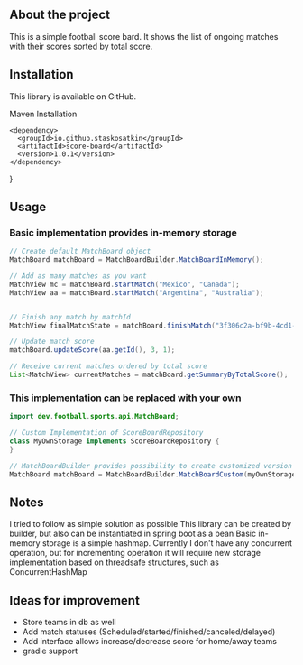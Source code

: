 ## About the project

This is a simple football score bard. It shows the list of ongoing matches with their scores sorted by total score.

## Installation

This library is available on GitHub.

Maven Installation
```maven
<dependency>
  <groupId>io.github.staskosatkin</groupId>
  <artifactId>score-board</artifactId>
  <version>1.0.1</version>
</dependency>
```
}

## Usage

### Basic implementation provides in-memory storage

```java
// Create default MatchBoard object
MatchBoard matchBoard = MatchBoardBuilder.MatchBoardInMemory();

// Add as many matches as you want
MatchView mc = matchBoard.startMatch("Mexico", "Canada");
MatchView aa = matchBoard.startMatch("Argentina", "Australia");


// Finish any match by matchId
MatchView finalMatchState = matchBoard.finishMatch("3f306c2a-bf9b-4cd1-bfe5-9f38778f2544");

// Update match score
matchBoard.updateScore(aa.getId(), 3, 1);

// Receive current matches ordered by total score
List<MatchView> currentMatches = matchBoard.getSummaryByTotalScore();
```

### This implementation can be replaced with your own

```java
import dev.football.sports.api.MatchBoard;

// Custom Implementation of ScoreBoardRepository
class MyOwnStorage implements ScoreBoardRepository {
}

// MatchBoardBuilder provides possibility to create customized version of the service
MatchBoard matchBoard = MatchBoardBuilder.MatchBoardCustom(myOwnStorageObject);
```

## Notes

I tried to follow as simple solution as possible
This library can be created by builder, but also can be instantiated in spring boot as a bean
Basic in-memory storage is a simple hashmap. Currently I don't have any concurrent operation, but for incrementing operation it will require new storage implementation based on threadsafe structures, such as ConcurrentHashMap

## Ideas for improvement

- Store teams in db as well
- Add match statuses (Scheduled/started/finished/canceled/delayed)
- Add interface allows increase/decrease score for home/away teams
- gradle support
